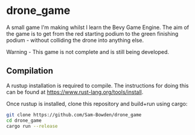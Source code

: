 # drone_game

A small game I'm making whilst I learn the Bevy Game Engine. The aim of the game is to get from the red starting podium to the green finishing podium - without colliding the drone into anything else.

Warning - This game is not complete and is still being developed.

## Compilation

A rustup installation is required to compile. The instructions for doing this can be found at https://www.rust-lang.org/tools/install.

Once rustup is installed, clone this repository and build+run using cargo:
```bash
git clone https://github.com/Sam-Bowden/drone_game
cd drone_game
cargo run --release
```
